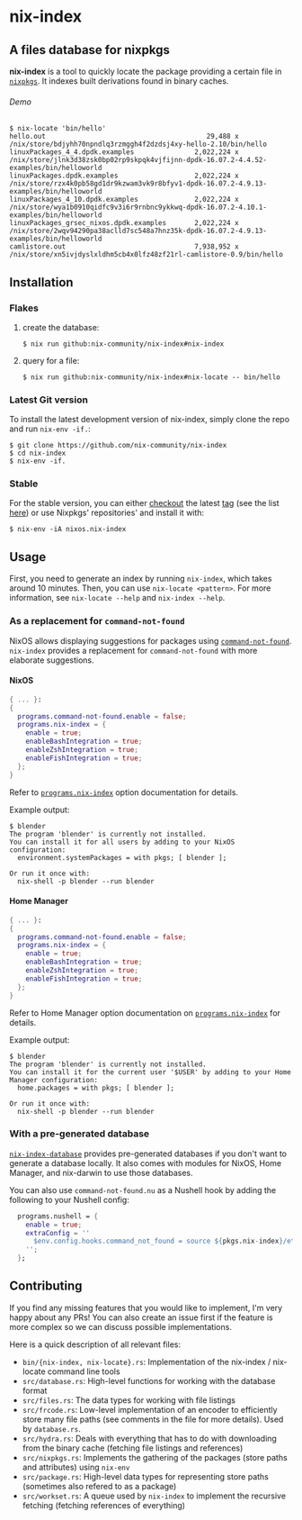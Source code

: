 # nix-index
## A files database for nixpkgs
**nix-index** is a tool to quickly locate the package providing a certain file in [`nixpkgs`](https://github.com/NixOS/nixpkgs). It indexes built derivations found in binary caches. 

###### Demo

```
$ nix-locate 'bin/hello'
hello.out                                        29,488 x /nix/store/bdjyhh70npndlq3rzmggh4f2dzdsj4xy-hello-2.10/bin/hello
linuxPackages_4_4.dpdk.examples               2,022,224 x /nix/store/jlnk3d38zsk0bp02rp9skpqk4vjfijnn-dpdk-16.07.2-4.4.52-examples/bin/helloworld
linuxPackages.dpdk.examples                   2,022,224 x /nix/store/rzx4k0pb58gd1dr9kzwam3vk9r8bfyv1-dpdk-16.07.2-4.9.13-examples/bin/helloworld
linuxPackages_4_10.dpdk.examples              2,022,224 x /nix/store/wya1b0910qidfc9v3i6r9rnbnc9ykkwq-dpdk-16.07.2-4.10.1-examples/bin/helloworld
linuxPackages_grsec_nixos.dpdk.examples       2,022,224 x /nix/store/2wqv94290pa38aclld7sc548a7hnz35k-dpdk-16.07.2-4.9.13-examples/bin/helloworld
camlistore.out                                7,938,952 x /nix/store/xn5ivjdyslxldhm5cb4x0lfz48zf21rl-camlistore-0.9/bin/hello
```
## Installation

### Flakes

1. create the database:

   ```
   $ nix run github:nix-community/nix-index#nix-index
   ```

2. query for a file:

   ```
   $ nix run github:nix-community/nix-index#nix-locate -- bin/hello
   ```

### Latest Git version

To install the latest development version of nix-index, simply clone the repo and run `nix-env -if.`:

```
$ git clone https://github.com/nix-community/nix-index
$ cd nix-index
$ nix-env -if.
```

### Stable

For the stable version, you can either [checkout](https://git-scm.com/docs/git-checkout) the latest [tag](https://git-scm.com/docs/git-tag) (see the list [here](https://github.com/nix-community/nix-index/tags)) or use Nixpkgs' repositories' and install it with:

```
$ nix-env -iA nixos.nix-index
```

## Usage

First, you need to generate an index by running `nix-index`, which takes around 10 minutes.
Then, you can use `nix-locate <pattern>`.
For more information, see `nix-locate --help` and `nix-index --help`.

### As a replacement for `command-not-found`

NixOS allows displaying suggestions for packages using [`command-not-found`](https://search.nixos.org/options?show=programs.command-not-found.enable).
`nix-index` provides a replacement for `command-not-found` with more elaborate suggestions.

#### NixOS

```nix
{ ... }:
{
  programs.command-not-found.enable = false;
  programs.nix-index = {
    enable = true;
    enableBashIntegration = true;
    enableZshIntegration = true;
    enableFishIntegration = true;
  };
}
```

Refer to [`programs.nix-index`](https://search.nixos.org/options?query=nix-index) option documentation for details.

Example output:

```
$ blender
The program 'blender' is currently not installed.
You can install it for all users by adding to your NixOS configuration:
  environment.systemPackages = with pkgs; [ blender ];

Or run it once with:
  nix-shell -p blender --run blender
```

#### Home Manager

```nix
{ ... }:
{
  programs.command-not-found.enable = false;
  programs.nix-index = {
    enable = true;
    enableBashIntegration = true;
    enableZshIntegration = true;
    enableFishIntegration = true;
  };
}
```

Refer to Home Manager option documentation on [`programs.nix-index`](https://nix-community.github.io/home-manager/options.xhtml#opt-programs.nix-index.enable) for details.

Example output:

```
$ blender
The program 'blender' is currently not installed.
You can install it for the current user '$USER' by adding to your Home Manager configuration:
  home.packages = with pkgs; [ blender ];

Or run it once with:
  nix-shell -p blender --run blender
```

### With a pre-generated database

[`nix-index-database`](https://github.com/Mic92/nix-index-database) provides pre-generated databases if you don't want to generate a database locally.
It also comes with modules for NixOS, Home Manager, and nix-darwin to use those databases.

You can also use `command-not-found.nu` as a Nushell hook by adding the
following to your Nushell config:

```nix
  programs.nushell = {
    enable = true;
    extraConfig = ''
      $env.config.hooks.command_not_found = source ${pkgs.nix-index}/etc/profile.d/command-not-found.nu
    '';
  };
```

## Contributing
If you find any missing features that you would like to implement, I'm very happy about any PRs! You can also create an issue first if the feature is more complex so we can discuss possible implementations.

Here is a quick description of all relevant files:

* `bin/{nix-index, nix-locate}.rs`: Implementation of the nix-index / nix-locate command line tools
* `src/database.rs`: High-level functions for working with the database format
* `src/files.rs`: The data types for working with file listings
* `src/frcode.rs`: Low-level implementation of an encoder to efficiently store many file paths (see comments in the file for more details). Used by `database.rs`.
* `src/hydra.rs`: Deals with everything that has to do with downloading from the binary cache (fetching file listings and references)
* `src/nixpkgs.rs`: Implements the gathering of the packages (store paths and attributes) using `nix-env`
* `src/package.rs`: High-level data types for representing store paths (sometimes also refered to as a package)
* `src/workset.rs`: A queue used by `nix-index` to implement the recursive fetching (fetching references of everything)
